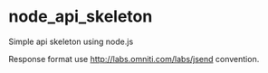node_api_skeleton
=================

Simple api skeleton using node.js

Response format use http://labs.omniti.com/labs/jsend convention.

